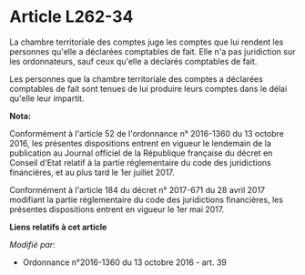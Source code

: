 # Article L262-34

La chambre territoriale des comptes juge les comptes que lui rendent les personnes qu'elle a déclarées comptables de fait.
Elle n'a pas juridiction sur les ordonnateurs, sauf ceux qu'elle a déclarés comptables de fait. 

Les personnes que la chambre territoriale des comptes a déclarées comptables de fait sont tenues de lui produire leurs
comptes dans le délai qu'elle leur impartit.

**Nota:**

Conformément à l'article 52 de l'ordonnance n° 2016-1360 du 13 octobre 2016, les présentes dispositions entrent en vigueur le
lendemain de la publication au Journal officiel de la République française du décret en Conseil d'Etat relatif à la partie
réglementaire du code des juridictions financières, et au plus tard le 1er juillet 2017.

Conformément à l'article 184 du décret n° 2017-671 du 28 avril 2017 modifiant la partie réglementaire du code des
juridictions financières, les présentes dispositions entrent en vigueur le 1er mai 2017.

**Liens relatifs à cet article**

_Modifié par_:

  - Ordonnance n°2016-1360 du 13 octobre 2016 - art. 39

